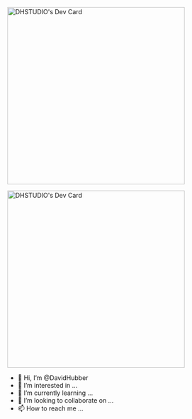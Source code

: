 <a href="https://app.daily.dev/DailyDevTips"><img src="https://github.com/rebelchris/davidhubber/blob/master/devcard.svg" width="400" alt="DHSTUDIO's Dev Card"/></a>


<a href="https://app.daily.dev/DHSTUDIO"><img src="https://api.daily.dev/devcards/534cebed933d432894e7c5eada98fe42.png?r=2vm" width="400" alt="DHSTUDIO's Dev Card"/></a>
- 👋 Hi, I’m @DavidHubber
- 👀 I’m interested in ...
- 🌱 I’m currently learning ...
- 💞️ I’m looking to collaborate on ...
- 📫 How to reach me ...

<!---
DavidHubber/DavidHubber is a ✨ special ✨ repository because its `README.md` (this file) appears on your GitHub profile.
You can click the Preview link to take a look at your changes.
--->
